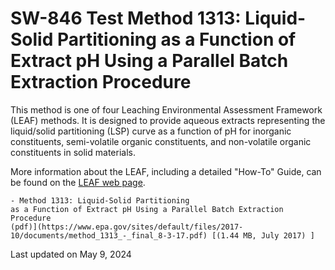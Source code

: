 
# SW-846 Test Method 1313: Liquid-Solid Partitioning as a Function of Extract pH Using a Parallel Batch Extraction Procedure  


This method is one of four Leaching Environmental Assessment Framework
(LEAF) methods. It is designed to provide aqueous extracts representing
the liquid/solid partitioning (LSP) curve as a function of pH for
inorganic constituents, semi-volatile organic constituents, and
non-volatile organic constituents in solid materials.

More information about the LEAF, including a detailed "How-To" Guide,
can be found on the [LEAF web
page](/hw-sw846/leaching-environmental-assessment-framework-leaf-methods-and-guidance).

    - Method 1313: Liquid-Solid Partitioning
    as a Function of Extract pH Using a Parallel Batch Extraction
    Procedure
    (pdf)](https://www.epa.gov/sites/default/files/2017-10/documents/method_1313_-_final_8-3-17.pdf) [(1.44 MB, July 2017) ] 

Last updated on May 9, 2024

